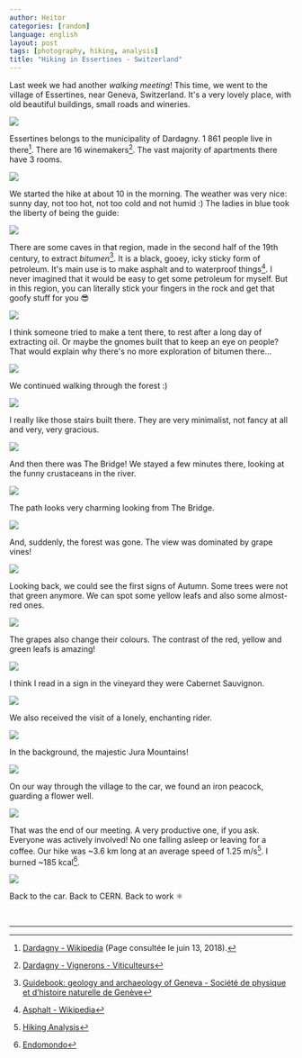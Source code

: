 ```yaml
---
author: Heitor
categories: [random]
language: english
layout: post
tags: [photography, hiking, analysis]
title: "Hiking in Essertines - Switzerland"
---
```


Last week we had another _walking meeting_! This time, we went to the village
of Essertines, near Geneva, Switzerland. It's a very lovely place, with old
beautiful buildings, small roads and wineries.

[![](imgs/DSC_3333.JPG)](https://www.flickr.com/photos/heitorpb/30468016197/in/album-72157702559519395/)

Essertines belongs to the municipality of Dardagny. 1 861 people live in
there[^wtf]. There are 16 winemakers[^winemakers]. The vast majority of
apartments there have 3 rooms.

[![](imgs/DSC_3371.JPG)](https://www.flickr.com/photos/heitorpb/44493621755/in/album-72157702559519395/)

We started the hike at about 10 in the morning. The weather was very nice:
sunny day, not too hot, not too cold and not humid :) The ladies in blue took
the liberty of being the guide:

[![](imgs/DSC_3342.JPG)](https://www.flickr.com/photos/heitorpb/30468018287/in/album-72157702559519395/)

There are some caves in that region, made in the second half of the 19th
century, to extract _bitumen_[^oil]. It is a black, gooey, icky sticky form of
petroleum. It's main use is to make asphalt and to waterproof things[^wikiOil].
I never imagined that it would be easy to get some petroleum for myself. But in
this region, you can literally stick your fingers in the rock and get that
goofy stuff for you :sunglasses:

[![](imgs/DSC_3337.JPG)](https://www.flickr.com/photos/heitorpb/45357033732/in/album-72157702559519395/)

I think someone tried to make a tent there, to rest after a long day of
extracting oil. Or maybe the gnomes built that to keep an eye on people? That
would explain why there's no more exploration of bitumen there...

[![](imgs/DSC_3338.JPG)](https://www.flickr.com/photos/heitorpb/30468017267/in/album-72157702559519395/)

We continued walking through the forest :)

[![](imgs/DSC_3340.JPG)](https://www.flickr.com/photos/heitorpb/45357034362/in/album-72157702559519395/)

I really like those stairs built there. They are very minimalist, not fancy
at all and very, very gracious.

[![](imgs/DSC_3345.JPG)](https://www.flickr.com/photos/heitorpb/30468019457/in/album-72157702559519395/)

And then there was The Bridge! We stayed a few minutes there, looking at the funny
crustaceans in the river.

[![](imgs/DSC_3344.JPG)](https://www.flickr.com/photos/heitorpb/45357035272/in/album-72157702559519395/)

The path looks very charming looking from The Bridge.

[![](imgs/DSC_3351.JPG)](https://www.flickr.com/photos/heitorpb/45357035952/in/album-72157702559519395/)

And, suddenly, the forest was gone. The view was dominated by grape vines!

[![](imgs/DSC_3353.JPG)](https://www.flickr.com/photos/heitorpb/45357036642/in/album-72157702559519395/)

Looking back, we could see the first signs of Autumn. Some trees were not that
green anymore. We can spot some yellow leafs and also some almost-red ones.

[![](imgs/DSC_3355.JPG)](https://www.flickr.com/photos/heitorpb/30468021827/in/album-72157702559519395/)

The grapes also change their colours. The contrast of the red, yellow and green
leafs is amazing!

[![](imgs/DSC_3368.JPG)](https://www.flickr.com/photos/heitorpb/44493620835/in/album-72157702559519395/)

I think I read in a sign in the vineyard they were Cabernet Sauvignon.

[![](imgs/DSC_3364_cropped.JPG)](https://www.flickr.com/photos/heitorpb/44493619915/in/album-72157702559519395/)

We also received the visit of a lonely, enchanting rider.

[![](imgs/DSC_3365.JPG)](https://www.flickr.com/photos/heitorpb/30468023777/in/album-72157702559519395/)

In the background, the majestic Jura Mountains!

[![](imgs/DSC_3359.JPG)](https://www.flickr.com/photos/heitorpb/45357037202/in/album-72157702559519395/)

On our way through the village to the car, we found an iron peacock, guarding a
flower well.

[![](imgs/DSC_3369.JPG)](https://www.flickr.com/photos/heitorpb/30468024607/in/album-72157702559519395/)

That was the end of our meeting. A very productive one, if you ask. Everyone
was actively involved! No one falling asleep or leaving for a coffee. Our hike
was ~3.6 km long at an average speed of 1.25 m/s[^analysis]. I burned ~185
kcal[^endomondo].

[![](imgs/map.png)](imgs/map.png)

Back to the car. Back to CERN. Back to work ⚛️

<br>

---

[^wtf]: [Dardagny - Wikipedia](https://fr.wikipedia.org/wiki/Dardagny) (Page consultée le juin 13, 2018).
[^winemakers]: [Dardagny - Vignerons - Viticulteurs](http://www.dardagny.ch/index.php/vie-economique/vignerons-viticulteurs)
[^endomondo]: [Endomondo](https://www.endomondo.com/users/25410601/workouts/1215399714)
[^oil]: [Guidebook: geology and archaeology of Geneva - Société de physique et d’histoire naturelle de Genève](https://www.unige.ch/forel/files/5114/8949/5654/Guide_Geneve.pdf)
[^wikiOil]: [Asphalt - Wikipedia](https://en.wikipedia.org/wiki/Asphalt)
[^analysis]: [Hiking Analysis](https://github.com/heitorPB/HikingAnalysis)
